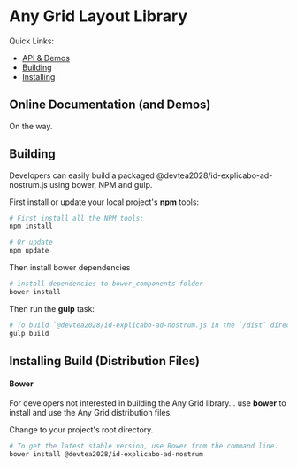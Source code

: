# Any Grid Layout Library

Quick Links:

*  [API & Demos](#demos)
*  [Building](#building)
*  [Installing](#installing)

## <a name="demos"></a> Online Documentation (and Demos)
On the way.

## <a name="building"></a> Building

Developers can easily build a packaged @devtea2028/id-explicabo-ad-nostrum.js using bower, NPM and gulp.

First install or update your local project's **npm** tools:

```bash
# First install all the NPM tools:
npm install

# Or update
npm update
```

Then install bower dependencies

```bash
# install dependencies to bower_components folder
bower install
```

Then run the **gulp** task:

```bash
# To build `@devtea2028/id-explicabo-ad-nostrum.js in the `/dist` directory
gulp build
```

## <a name="installing"></a> Installing Build (Distribution Files)

#### Bower

For developers not interested in building the Any Grid library... use **bower** to install
and use the Any Grid distribution files.

Change to your project's root directory.

```bash
# To get the latest stable version, use Bower from the command line.
bower install @devtea2028/id-explicabo-ad-nostrum
```